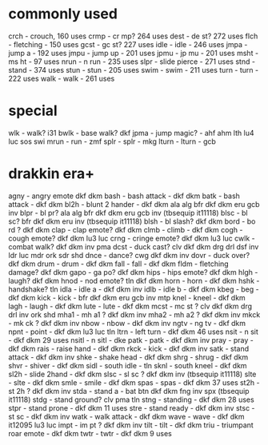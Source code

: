 # commonly used
crch - crouch, 160 uses
crmp - cr mp? 264 uses
dest - de st? 272 uses
flch - fletching - 150 uses
gcst - gc st? 227 uses
idle - idle - 246 uses
jmpa - jump a - 192 uses
jmpu - jump up - 201 uses
jpmu - jp mu - 201 uses
msht - ms ht - 97 uses
nrun - n run - 235 uses
slpr - slide pierce - 271 uses
stnd - stand - 374 uses
stun - stun - 205 uses
swim - swim - 211 uses
turn - turn - 222 uses
walk - walk - 261 uses

# special
wlk - walk? i31
bwlk - base walk? dkf
jpma - jump magic? - ahf ahm lth lu4 luc sos swi
mrun - run - zmf
splr - splr - mkg
lturn - lturn - gcb

# drakkin era+
agny - angry emote dkf dkm
bash - bash attack - dkf dkm
batk - bash attack - dkf dkm
bl2h - blunt 2 hander - dkf dkm ala alg bfr dkf dkm eru gcb inv
blpr - bl pr? ala alg bfr dkf dkm eru gcb inv (tbsequip it11118)
blsc - bl sc? bfr dkf dkm eru inv (tbsequip it11118)
blsh - bl slash? dkf dkm
bord - bo rd ? dkf dkm
clap - clap emote? dkf dkm
clmb - climb - dkf dkm
cogh - cough emote? dkf dkm lu3 luc
crng - cringe emote? dkf dkm lu3 luc
cwlk - combat walk?  dkf dkm inv pma
dcst - duck cast? clv dkf dkm drg drl dsf inv ldr luc mdr ork sdr shd
dnce - dance? cwg dkf dkm inv
dovr - duck over? dkf dkm
drum - drum - dkf dkm
fall - fall - dkf dkm
fldm - fletching damage? dkf dkm
gapo - ga po? dkf dkm
hips - hips emote? dkf dkm
hlgh - laugh? dkf dkm
hnod - nod emote? tln dkf dkm
horn - horn - dkf dkm
hshk - handshake? tln
idla - idle a - dkf dkm inv
idlb - idle b - dkf dkm
kbeg - beg - dkf dkm
kick - kick - bfr dkf dkm eru gcb inv mtp
knel - kneel - dkf dkm
lagh - laugh - dkf dkm
lute - lute - dkf dkm
mcst - mc st ? clv dkf dkm drg drl inv ork shd
mha1 - mh a1 ? dkf dkm inv
mha2 - mh a2 ? dkf dkm inv
mkck - mk ck ? dkf dkm inv
nbow - nbow - dkf dkm inv
ngtv - ng tv - dkf dkm
npnt - point - dkf dkm lu3 luc tln
ltrn - left turn - dkf dkm 46 uses
nsit - n sit - dkf dkm 29 uses
nsitl - n sitl - dke
patk - patk - dkf dkm inv
pray - pray - dkf dkm
rais - raise hand - dkf dkm
rkck - kick - dkf dkm inv
satk - stand attack - dkf dkm inv
shke - shake head - dkf dkm
shrg - shrug - dkf dkm
shvr - shiver - dkf dkm
sidl - south idle - tln
sknl - south kneel - dkf dkm
sl2h - slide 2hand - dkf dkm
slsc - sl sc ? dkf dkm  inv (tbsequip it11118)
slte - slte - dkf dkm
smle - smile - dkf dkm
spas - spas - dkf dkm 37 uses
st2h - st 2h ? dkf dkm inv
stda - stand a - bat btn dkf dkm fng inv spx (tbsequip it11118)
stdg - stand ground? clv pma tln
stng - standing - dkf dkm 28 uses
stpr - stand prone - dkf dkm 11 uses
stre - stand ready - dkf dkm inv
stsc - st sc - dkf dkm inv
watk - walk attack - dkf dkm
wave - wave - dkf dkm it12095 lu3 luc
impt - im pt ? dkf dkm inv
tilt - tilt - dkf dkm
triu - triumpant roar emote - dkf dkm
twtr - twtr - dkf dkm 9 uses

